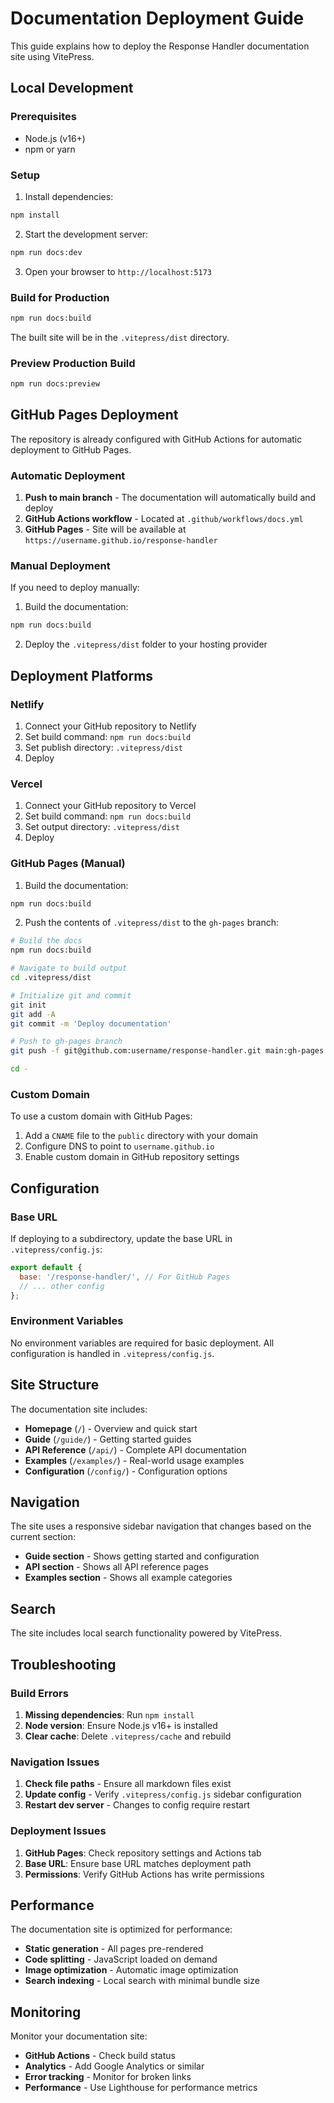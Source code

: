 # Documentation Deployment Guide

This guide explains how to deploy the Response Handler documentation site using VitePress.

## Local Development

### Prerequisites

- Node.js (v16+)
- npm or yarn

### Setup

1. Install dependencies:

```bash
npm install
```

2. Start the development server:

```bash
npm run docs:dev
```

3. Open your browser to `http://localhost:5173`

### Build for Production

```bash
npm run docs:build
```

The built site will be in the `.vitepress/dist` directory.

### Preview Production Build

```bash
npm run docs:preview
```

## GitHub Pages Deployment

The repository is already configured with GitHub Actions for automatic deployment to GitHub Pages.

### Automatic Deployment

1. **Push to main branch** - The documentation will automatically build and deploy
2. **GitHub Actions workflow** - Located at `.github/workflows/docs.yml`
3. **GitHub Pages** - Site will be available at `https://username.github.io/response-handler`

### Manual Deployment

If you need to deploy manually:

1. Build the documentation:

```bash
npm run docs:build
```

2. Deploy the `.vitepress/dist` folder to your hosting provider

## Deployment Platforms

### Netlify

1. Connect your GitHub repository to Netlify
2. Set build command: `npm run docs:build`
3. Set publish directory: `.vitepress/dist`
4. Deploy

### Vercel

1. Connect your GitHub repository to Vercel
2. Set build command: `npm run docs:build`
3. Set output directory: `.vitepress/dist`
4. Deploy

### GitHub Pages (Manual)

1. Build the documentation:

```bash
npm run docs:build
```

2. Push the contents of `.vitepress/dist` to the `gh-pages` branch:

```bash
# Build the docs
npm run docs:build

# Navigate to build output
cd .vitepress/dist

# Initialize git and commit
git init
git add -A
git commit -m 'Deploy documentation'

# Push to gh-pages branch
git push -f git@github.com:username/response-handler.git main:gh-pages

cd -
```

### Custom Domain

To use a custom domain with GitHub Pages:

1. Add a `CNAME` file to the `public` directory with your domain
2. Configure DNS to point to `username.github.io`
3. Enable custom domain in GitHub repository settings

## Configuration

### Base URL

If deploying to a subdirectory, update the base URL in `.vitepress/config.js`:

```javascript
export default {
  base: '/response-handler/', // For GitHub Pages
  // ... other config
};
```

### Environment Variables

No environment variables are required for basic deployment. All configuration is handled in `.vitepress/config.js`.

## Site Structure

The documentation site includes:

- **Homepage** (`/`) - Overview and quick start
- **Guide** (`/guide/`) - Getting started guides
- **API Reference** (`/api/`) - Complete API documentation
- **Examples** (`/examples/`) - Real-world usage examples
- **Configuration** (`/config/`) - Configuration options

## Navigation

The site uses a responsive sidebar navigation that changes based on the current section:

- **Guide section** - Shows getting started and configuration
- **API section** - Shows all API reference pages
- **Examples section** - Shows all example categories

## Search

The site includes local search functionality powered by VitePress.

## Troubleshooting

### Build Errors

1. **Missing dependencies**: Run `npm install`
2. **Node version**: Ensure Node.js v16+ is installed
3. **Clear cache**: Delete `.vitepress/cache` and rebuild

### Navigation Issues

1. **Check file paths** - Ensure all markdown files exist
2. **Update config** - Verify `.vitepress/config.js` sidebar configuration
3. **Restart dev server** - Changes to config require restart

### Deployment Issues

1. **GitHub Pages**: Check repository settings and Actions tab
2. **Base URL**: Ensure base URL matches deployment path
3. **Permissions**: Verify GitHub Actions has write permissions

## Performance

The documentation site is optimized for performance:

- **Static generation** - All pages pre-rendered
- **Code splitting** - JavaScript loaded on demand
- **Image optimization** - Automatic image optimization
- **Search indexing** - Local search with minimal bundle size

## Monitoring

Monitor your documentation site:

- **GitHub Actions** - Check build status
- **Analytics** - Add Google Analytics or similar
- **Error tracking** - Monitor for broken links
- **Performance** - Use Lighthouse for performance metrics
